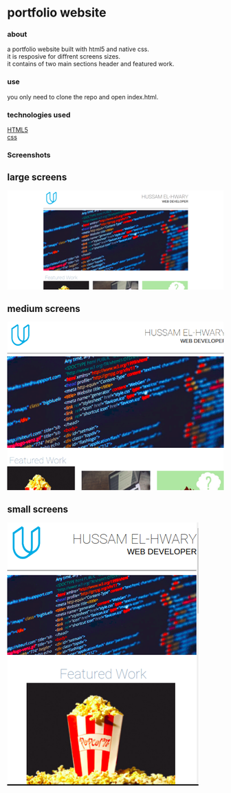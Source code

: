 # portfolio website

### about
a portfolio website built with html5 and native css.<br>
it is resposive for diffrent screens sizes.<br>
it contains of two main sections header and featured work.

### use
you only need to clone the repo and open index.html.
### technologies used
[HTML5](https://developer.mozilla.org/en-US/docs/Web/Guide/HTML/HTML5) <br>
[css](https://developer.mozilla.org/en-US/docs/Learn/CSS)
### Screenshots
## large screens
![larg](https://github.com/hussamEL-Hwary/portfolio/blob/master/screenshots/larg.png)
## medium screens
![medium](https://github.com/hussamEL-Hwary/portfolio/blob/master/screenshots/medium.png)
## small screens
![small](https://github.com/hussamEL-Hwary/portfolio/blob/master/screenshots/small.png)
